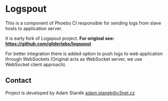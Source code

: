 # Logspout

This is a component of Phoebo CI responsible for sending logs from slave hosts to application server.

It is early fork of Logspout project. **For original see: <https://github.com/gliderlabs/logspout>**

For better integration there is added option to push logs to web application through WebSockets (Original acts as WebSocket server, we use WebSocket client approach).

## Contact

Project is developed by Adam Staněk <adam.stanek@v3net.cz>